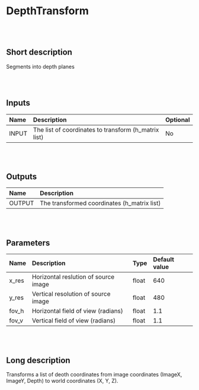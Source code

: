 # DepthTransform


<br><br>
## Short description

Segments into depth planes

<br><br>

## Inputs

|Name|Description|Optional|
|:----|:-----------|:-------|
|INPUT|The list of coordinates to transform (h_matrix list)|No|

<br><br>

## Outputs

|Name|Description|
|:----|:-----------|
|OUTPUT|The transformed coordinates (h_matrix list)|

<br><br>

## Parameters

|Name|Description|Type|Default value|
|:----|:-----------|:----|:-------------|
|x_res|Horizontal reslution of source image|float|640|
|y_res|Vertical resolution of source image|float|480|
|fov_h|Horizontal field of view (radians)|float|1.1|
|fov_v|Vertical field of view (radians)|float|1.1|

<br><br>
## Long description
Transforms a list of deoth coordinates from image coordinates (ImageX, ImageY, Depth) to world coordinates (X, Y, Z).